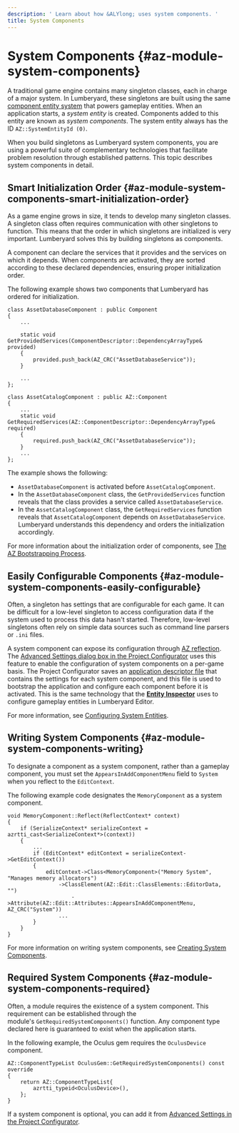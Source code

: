 ```yaml
---
description: ' Learn about how &ALYlong; uses system components. '
title: System Components
---
```

# System Components {#az-module-system-components}

A traditional game engine contains many singleton classes, each in charge of a major system\. In Lumberyard, these singletons are built using the same [component entity system](/docs/userguide/components/intro.md) that powers gameplay entities\. When an application starts, a *system entity* is created\. Components added to this entity are known as *system components*\. The system entity always has the ID `AZ::SystemEntityId (0)`\.

When you build singletons as Lumberyard system components, you are using a powerful suite of complementary technologies that facilitate problem resolution through established patterns\. This topic describes system components in detail\.

## Smart Initialization Order {#az-module-system-components-smart-initialization-order}

As a game engine grows in size, it tends to develop many singleton classes\. A singleton class often requires communication with other singletons to function\. This means that the order in which singletons are initialized is very important\. Lumberyard solves this by building singletons as components\.

A component can declare the services that it provides and the services on which it depends\. When components are activated, they are sorted according to these declared dependencies, ensuring proper initialization order\.

The following example shows two components that Lumberyard has ordered for initialization\.

```
class AssetDatabaseComponent : public Component
{
    ...

    static void GetProvidedServices(ComponentDescriptor::DependencyArrayType& provided)
    {
        provided.push_back(AZ_CRC("AssetDatabaseService"));
    }

    ...
};

class AssetCatalogComponent : public AZ::Component
{
    ...
    static void GetRequiredServices(AZ::ComponentDescriptor::DependencyArrayType& required)
    {
        required.push_back(AZ_CRC("AssetDatabaseService"));
    }
    ...
};
```

The example shows the following:
+ `AssetDatabaseComponent` is activated before `AssetCatalogComponent`\.
+ In the `AssetDatabaseComponent` class, the `GetProvidedServices` function reveals that the class provides a service called `AssetDatabaseService`\.
+ In the `AssetCatalogComponent` class, the `GetRequiredServices` function reveals that `AssetCatalogComponent` depends on `AssetDatabaseService`\. Lumberyard understands this dependency and orders the initialization accordingly\.



For more information about the initialization order of components, see [The AZ Bootstrapping Process](/docs/userguide/modules/bootstrap.md)\.

## Easily Configurable Components {#az-module-system-components-easily-configurable}

Often, a singleton has settings that are configurable for each game\. It can be difficult for a low\-level singleton to access configuration data if the system used to process this data hasn't started\. Therefore, low\-level singletons often rely on simple data sources such as command line parsers or `.ini` files\.

A system component can expose its configuration through [AZ reflection](/docs/userguide/components/entity-system-reflect-component.md)\. The [Advanced Settings dialog box in the Project Configurator](/docs/userguide/modules/system-entities-configuring.md) uses this feature to enable the configuration of system components on a per\-game basis\. The Project Configurator saves an [application descriptor file](/docs/userguide/modules/system-entities-configuring#az-module-system-entities-configuring-app-descriptor-files) that contains the settings for each system component, and this file is used to bootstrap the application and configure each component before it is activated\. This is the same technology that the **[Entity Inspector](/docs/userguide/components/entity-inspector.md)** uses to configure gameplay entities in Lumberyard Editor\.

For more information, see [Configuring System Entities](/docs/userguide/modules/system-entities-configuring.md)\.

## Writing System Components {#az-module-system-components-writing}

To designate a component as a system component, rather than a gameplay component, you must set the `AppearsInAddComponentMenu` field to `System` when you reflect to the `EditContext`\.

The following example code designates the `MemoryComponent` as a system component\.

```
void MemoryComponent::Reflect(ReflectContext* context)
{
    if (SerializeContext* serializeContext = azrtti_cast<SerializeContext*>(context))
    {
        ...
        if (EditContext* editContext = serializeContext->GetEditContext())
        {
            editContext->Class<MemoryComponent>("Memory System", "Manages memory allocators")
                ->ClassElement(AZ::Edit::ClassElements::EditorData, "")
                    ->Attribute(AZ::Edit::Attributes::AppearsInAddComponentMenu, AZ_CRC("System"))
                ...
        }
    }
}
```

For more information on writing system components, see [Creating System Components](/docs/userguide/components/entity-system-pg-creating-system-components.md)\.

## Required System Components {#az-module-system-components-required}

Often, a module requires the existence of a system component\. This requirement can be established through the module's `GetRequiredSystemComponents()` function\. Any component type declared here is guaranteed to exist when the application starts\.

In the following example, the Oculus gem requires the `OculusDevice` component\.

```
AZ::ComponentTypeList OculusGem::GetRequiredSystemComponents() const override
{
    return AZ::ComponentTypeList{
        azrtti_typeid<OculusDevice>(),
    };
}
```

If a system component is optional, you can add it from [Advanced Settings in the Project Configurator](/docs/userguide/modules/system-entities-configuring.md)\.